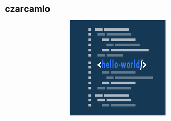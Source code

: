 # czarcamlo
<img align='right' src="https://github.com/czarcamlo/czarcamlo/blob/main/5c1bb7dd5e7cc9678fcdc39f_Hello-World-Header.png
" alt="Introduction Banner.." style="margin-bottom: 10px; " width="300" height="300" />
